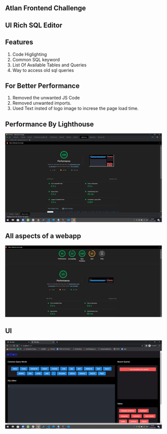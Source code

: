 ## Atlan Frontend Challenge
## UI Rich SQL Editor
## Features
1. Code Higlighting
2. Common SQL keyword 
3. List Of Available Tables and Queries
4. Way to access old sql queries

## For Better Performance
1. Removed the unwanted JS Code
2. Removed unwanted imports.
3. Used Text insted of logo image to increse the page load time.

## Performance By Lighthouse
![Light House Result Only Performance](https://github.com/iamayushy/dynosql/blob/main/performance.png)

## All aspects of a webapp
![Light House Result Aspects](https://github.com/iamayushy/dynosql/blob/main/newImage.jpg)

## UI
![UI IMAGE](https://github.com/iamayushy/dynosql/blob/main/ui.png)
